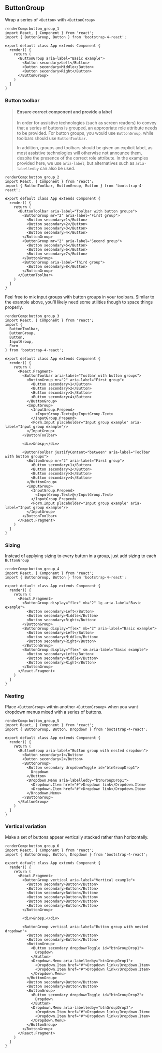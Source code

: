 ## ButtonGroup

Wrap a series of `<Button>` with `<ButtonGroup>`

```
renderComp:button_group_1
import React, { Component } from 'react';
import { ButtonGroup, Button } from 'bootstrap-4-react';

export default class App extends Component {
  render() {
    return (
      <ButtonGroup aria-label="Basic example">
        <Button secondary>Left</Button>
        <Button secondary>Middle</Button>
        <Button secondary>Right</Button>
      </ButtonGroup>
    )
  }
}
```

### Button toolbar

> #### Ensure correct component and provide a label
> In order for assistive technologies (such as screen readers) to convey that a series of buttons is grouped, an appropriate role attribute needs to be provided. For button groups, you would use `ButtonGroup`, while toolbars should use `ButtonToolbar`.
>
> In addition, groups and toolbars should be given an explicit label, as most assistive technologies will otherwise not announce them, despite the presence of the correct role attribute. In the examples provided here, we use `aria-label`, but alternatives such as `aria-labelledby` can also be used.

```
renderComp:button_group_2
import React, { Component } from 'react';
import { ButtonToolbar, ButtonGroup, Button } from 'bootstrap-4-react';

export default class App extends Component {
  render() {
    return (
      <ButtonToolbar aria-label="Toolbar with button groups">
        <ButtonGroup mr="2" aria-label="First group">
          <Button secondary>1</Button>
          <Button secondary>2</Button>
          <Button secondary>3</Button>
          <Button secondary>4</Button>
        </ButtonGroup>
        <ButtonGroup mr="2" aria-label="Second group">
          <Button secondary>5</Button>
          <Button secondary>6</Button>
          <Button secondary>7</Button>
        </ButtonGroup>
        <ButtonGroup aria-label="Third group">
          <Button secondary>8</Button>
        </ButtonGroup>
      </ButtonToolbar>
    )
  }
}
```

Feel free to mix input groups with button groups in your toolbars. Similar to the example above, you’ll likely need some utilities though to space things properly.

```
renderComp:button_group_3
import React, { Component } from 'react';
import {
  ButtonToolbar,
  ButtonGroup,
  Button,
  InputGroup,
  Form
} from 'bootstrap-4-react';

export default class App extends Component {
  render() {
    return (
      <React.Fragment>
        <ButtonToolbar aria-label="Toolbar with button groups">
          <ButtonGroup mr="2" aria-label="First group">
            <Button secondary>1</Button>
            <Button secondary>2</Button>
            <Button secondary>3</Button>
            <Button secondary>4</Button>
          </ButtonGroup>
          <InputGroup>
            <InputGroup.Prepend>
              <InputGroup.Text>@</InputGroup.Text>
            </InputGroup.Prepend>
            <Form.Input placeholder="Input group example" aria-label="Input group example"/>
          </InputGroup>
        </ButtonToolbar>

        <div>&nbsp;</div>

        <ButtonToolbar justifyContent="between" aria-label="Toolbar with button groups">
          <ButtonGroup mr="2" aria-label="First group">
            <Button secondary>1</Button>
            <Button secondary>2</Button>
            <Button secondary>3</Button>
            <Button secondary>4</Button>
          </ButtonGroup>
          <InputGroup>
            <InputGroup.Prepend>
              <InputGroup.Text>@</InputGroup.Text>
            </InputGroup.Prepend>
            <Form.Input placeholder="Input group example" aria-label="Input group example"/>
          </InputGroup>
        </ButtonToolbar>
      </React.Fragment>
    )
  }
}
```

### Sizing

Instead of applying sizing to every button in a group, just add sizing to each `ButtonGroup`

```
renderComp:button_group_4
import React, { Component } from 'react';
import { ButtonGroup, Button } from 'bootstrap-4-react';

export default class App extends Component {
  render() {
    return (
      <React.Fragment>
        <ButtonGroup display="flex" mb="2" lg aria-label="Basic example">
          <Button secondary>Left</Button>
          <Button secondary>Middle</Button>
          <Button secondary>Right</Button>
        </ButtonGroup>
        <ButtonGroup display="flex" mb="2" aria-label="Basic example">
          <Button secondary>Left</Button>
          <Button secondary>Middle</Button>
          <Button secondary>Right</Button>
        </ButtonGroup>
        <ButtonGroup display="flex" sm aria-label="Basic example">
          <Button secondary>Left</Button>
          <Button secondary>Middle</Button>
          <Button secondary>Right</Button>
        </ButtonGroup>
      </React.Fragment>
    )
  }
}
```

### Nesting

Place `<ButtonGroup>` within another `<ButtonGrouop>` when you want dropdown menus mixed with a series of buttons.

```
renderComp:button_group_5
import React, { Component } from 'react';
import { ButtonGroup, Button, Dropdown } from 'bootstrap-4-react';

export default class App extends Component {
  render() {
    return (
      <ButtonGroup aria-label="Button group with nested dropdown">
        <Button secondary>1</Button>
        <Button secondary>2</Button>
        <ButtonGroup>
          <Button secondary dropdownToggle id="btnGroupDrop1">
            Dropdown
          </Button>
          <Dropdown.Menu aria-labelledby="btnGroupDrop1">
            <Dropdown.Item href="#">Dropdown link</Dropdown.Item>
            <Dropdown.Item href="#">Dropdown link</Dropdown.Item>
          </Dropdown.Menu>
        </ButtonGroup>
      </ButtonGroup>
    )
  }
}
```

### Vertical variation

Make a set of buttons appear vertically stacked rather than horizontally.

```
renderComp:button_group_6
import React, { Component } from 'react';
import { ButtonGroup, Button, Dropdown } from 'bootstrap-4-react';

export default class App extends Component {
  render() {
    return (
      <React.Fragment>
        <ButtonGroup vertical aria-label="Vertical example">
          <Button secondary>Button</Button>
          <Button secondary>Button</Button>
          <Button secondary>Button</Button>
          <Button secondary>Button</Button>
          <Button secondary>Button</Button>
          <Button secondary>Button</Button>
        </ButtonGroup>

        <div>&nbsp;</div>

        <ButtonGroup vertical aria-label="Button group with nested dropdown">
          <Button secondary>Button</Button>
          <Button secondary>Button</Button>
          <ButtonGroup>
            <Button secondary dropdownToggle id="btnGroupDrop1">
              Dropdown
            </Button>
            <Dropdown.Menu aria-labelledby="btnGroupDrop1">
              <Dropdown.Item href="#">Dropdown link</Dropdown.Item>
              <Dropdown.Item href="#">Dropdown link</Dropdown.Item>
            </Dropdown.Menu>
          </ButtonGroup>
          <Button secondary>Button</Button>
          <Button secondary>Button</Button>
          <ButtonGroup>
            <Button secondary dropdownToggle id="btnGroupDrop2">
              Dropdown
            </Button>
            <Dropdown.Menu aria-labelledby="btnGroupDrop2">
              <Dropdown.Item href="#">Dropdown link</Dropdown.Item>
              <Dropdown.Item href="#">Dropdown link</Dropdown.Item>
            </Dropdown.Menu>
          </ButtonGroup>
        </ButtonGroup>
      </React.Fragment>
    )
  }
}
```
